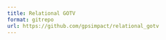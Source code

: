 ```yaml
---
title: Relational GOTV
format: gitrepo
url: https://github.com/gpsimpact/relational_gotv
---
```

